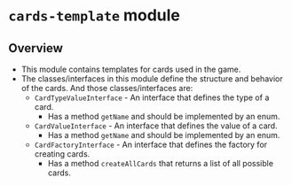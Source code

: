 # `cards-template` module

## Overview

- This module contains templates for cards used in the game.
- The classes/interfaces in this module define the structure and behavior of the cards. And those classes/interfaces are:
  - `CardTypeValueInterface` - An interface that defines the type of a card.
    - Has a method `getName` and should be implemented by an enum.
  - `CardValueInterface` - An interface that defines the value of a card.
    - Has a method `getName` and should be implemented by an enum.
  - `CardFactoryInterface` - An interface that defines the factory for creating cards.
    - Has a method `createAllCards` that returns a list of all possible cards.